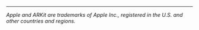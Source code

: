 <hr>
<p><i>Apple and ARKit are trademarks of Apple Inc., registered in the U.S. and other countries and regions.</i></p>
